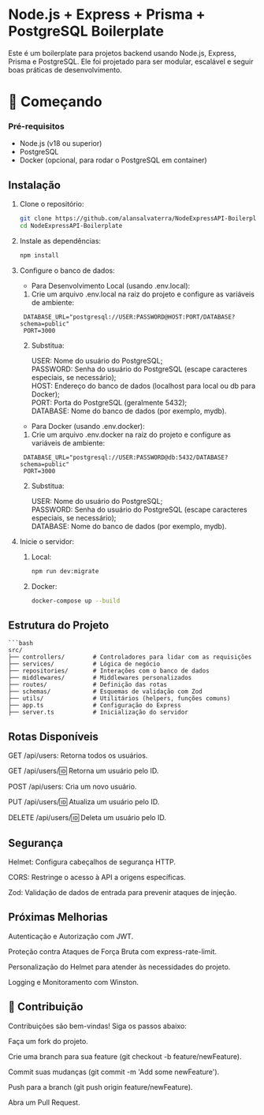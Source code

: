 # Node.js + Express + Prisma + PostgreSQL Boilerplate

Este é um boilerplate para projetos backend usando Node.js, Express, Prisma e PostgreSQL. Ele foi projetado para ser modular, escalável e seguir boas práticas de desenvolvimento.

# 🚀 Começando

### Pré-requisitos

- Node.js (v18 ou superior)
- PostgreSQL
- Docker (opcional, para rodar o PostgreSQL em container)

## Instalação

1. Clone o repositório:
   ```bash
   git clone https://github.com/alansalvaterra/NodeExpressAPI-Boilerplate.git
   cd NodeExpressAPI-Boilerplate
2. Instale as dependências:
   ```bash
   npm install
3. Configure o banco de dados:

    - Para Desenvolvimento Local (usando .env.local):
   
     1.    Crie um arquivo .env.local na raiz do projeto e configure as variáveis de ambiente:
        
        DATABASE_URL="postgresql://USER:PASSWORD@HOST:PORT/DATABASE?schema=public"
        PORT=3000

      2.  Substitua:
  
            USER: Nome do usuário do PostgreSQL;    
            PASSWORD: Senha do usuário do PostgreSQL (escape caracteres especiais, se necessário);  
            HOST: Endereço do banco de dados (localhost para local ou db para Docker);  
            PORT: Porta do PostgreSQL (geralmente 5432);    
            DATABASE: Nome do banco de dados (por exemplo, mydb).

    - Para Docker (usando .env.docker):
    1.    Crie um arquivo .env.docker na raiz do projeto e configure as variáveis de ambiente:
        
        DATABASE_URL="postgresql://USER:PASSWORD@db:5432/DATABASE?schema=public"
        PORT=3000

      2.  Substitua:

            USER: Nome do usuário do PostgreSQL;    
            PASSWORD: Senha do usuário do PostgreSQL (escape caracteres especiais, se necessário);  
            DATABASE: Nome do banco de dados (por exemplo, mydb).


4. Inicie o servidor:
   1. Local:    
        ```bash
        npm run dev:migrate  

   2. Docker:   
         ```bash
        docker-compose up --build

## Estrutura do Projeto

    ```bash
    src/
    ├── controllers/        # Controladores para lidar com as requisições
    ├── services/           # Lógica de negócio
    ├── repositories/       # Interações com o banco de dados
    ├── middlewares/        # Middlewares personalizados
    ├── routes/             # Definição das rotas
    ├── schemas/            # Esquemas de validação com Zod
    ├── utils/              # Utilitários (helpers, funções comuns)
    ├── app.ts              # Configuração do Express
    ├── server.ts           # Inicialização do servidor

## Rotas Disponíveis
GET /api/users: Retorna todos os usuários.

GET /api/users/:id: Retorna um usuário pelo ID.

POST /api/users: Cria um novo usuário.

PUT /api/users/:id: Atualiza um usuário pelo ID.

DELETE /api/users/:id: Deleta um usuário pelo ID.


## Segurança
Helmet: Configura cabeçalhos de segurança HTTP.

CORS: Restringe o acesso à API a origens específicas.

Zod: Validação de dados de entrada para prevenir ataques de injeção.

## Próximas Melhorias
Autenticação e Autorização com JWT.

Proteção contra Ataques de Força Bruta com express-rate-limit.

Personalização do Helmet para atender às necessidades do projeto.

Logging e Monitoramento com Winston.

## 🤝 Contribuição
Contribuições são bem-vindas! Siga os passos abaixo:

Faça um fork do projeto.

Crie uma branch para sua feature (git checkout -b feature/newFeature).

Commit suas mudanças (git commit -m 'Add some newFeature').

Push para a branch (git push origin feature/newFeature).

Abra um Pull Request.